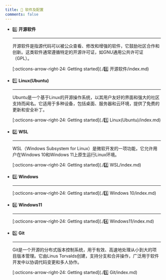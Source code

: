 ```yaml
---
title: 🎀 软件及配置
comments: false
---
```


<div class="grid cards" markdown>

-   0️⃣ __开源软件__

	---

	开源软件是指源代码可以被公众查看、修改和增强的软件，它鼓励社区合作和创新。这类软件通常遵循特定的开源许可证，如GNU通用公共许可证（GPL）。

	[:octicons-arrow-right-24: Getting started](./0️⃣ 开源软件/index.md)

-   1️⃣ __Linux(Ubuntu)__

	---

	Ubuntu是一个基于Linux的开源操作系统，以其用户友好的界面和强大的社区支持而闻名。它适用于多种设备，包括桌面、服务器和云环境，提供了免费的更新和安全补丁。

	[:octicons-arrow-right-24: Getting started](./1️⃣ Linux(Ubuntu)/index.md)

-   2️⃣ __WSL__

	---

	WSL（Windows Subsystem for Linux）是微软开发的一项功能，它允许用户在Windows 10和Windows 11上原生运行Linux环境。

	[:octicons-arrow-right-24: Getting started](./2️⃣ WSL/index.md)

-   3️⃣ __Windows__

	---

	

	[:octicons-arrow-right-24: Getting started](./3️⃣ Windows 10/index.md)

-   4️⃣ __Windows11__

	---

	

	[:octicons-arrow-right-24: Getting started](./4️⃣ Windows11/index.md)

-   5️⃣ __Git__

	---

	Git是一个开源的分布式版本控制系统，用于有效、高速地处理从小到大的项目版本管理。它由Linus Torvalds创建，支持分支和合并操作，广泛用于软件开发中以协调代码变更和多人协作。

	[:octicons-arrow-right-24: Getting started](./5️⃣ Git/index.md)

</div>